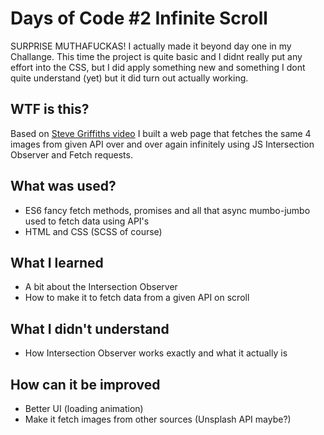 # Days of Code #2 Infinite Scroll

SURPRISE MUTHAFUCKAS! I actually made it beyond day one in my Challange. 
This time the project is quite basic and I didnt really put any effort into the CSS, but I did apply something new and something
I dont quite understand (yet) but it did turn out actually working.


## WTF is this?
Based on [Steve Griffiths video](https://www.youtube.com/watch?v=1EeVzn02grw&t=638s) I built a web page that fetches the same 4 images from given API over and over again infinitely using JS Intersection Observer and Fetch requests.

## What was used?
- ES6 fancy fetch methods, promises and all that async mumbo-jumbo used to fetch data using API's
- HTML and CSS (SCSS of course)

## What I learned
- A bit about the Intersection Observer
- How to make it to fetch data from a given API on scroll

## What I didn't understand
- How Intersection Observer works exactly and what it actually is

## How can it be improved
- Better UI (loading animation)
- Make it fetch images from other sources (Unsplash API maybe?)
